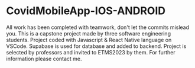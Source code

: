 ﻿# CovidMobileApp-IOS-ANDROID
 All work has been completed with teamwork, don't let the commits mislead you.
 This is a capstone project made by three software engineering students.
 Project coded with Javascript & React Native language on VSCode.
 Supabase is used for database and added to backend.
 Project is selected by professors and invited to ETMS2023 by them.
 For further information please contact me.

